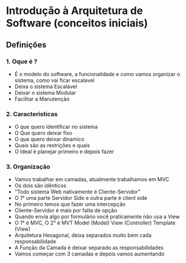 # Introdução à Arquitetura de Software (conceitos iniciais)
## Definições
### 1. Oque é ?
- É o modelo do software, a funcionalidade e como vamos organizar o sistema, como vai ficar escalavel
- Deixa o sistema Escalável
- Deixar o sistema Modular
- Facilitar a Manutenção

### 2. Características
- O que quero identificar no sistema
- O Que quero deixar fixo
- O que quero deixar dinamico
- Quais são as restrições e quais
- O Ideal é planejar primeiro e depois fazer

### 3. Organização
- Vamos trabalhar em camadas, atualmente trabalhamos em MVC
- Os dois são idênticos
- "Todo sistema Web nativamente é Cliente-Servidor"
- O 1° uma parte Servidor Side e outra parte é client side
- No primeiro temos que fazer uma intercepção
- Cliente-Servidor é mais por falta de opção
- Quando envia algo por formulário você praticamente não usa a View
- O 1° é MVC, O 2° é MVT Model (Model) View (Controller) Template (View)
- Arquitetura Hexagonal, deixa separados muito bem cada responsabilidade
- A Função da Camada é deixar separado as responsabilidades
- Vamos começar com 3 camadas e depois vamos aumentando
 
  
